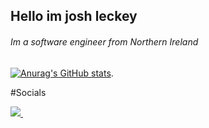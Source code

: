 <h2> Hello im josh leckey</h2>
<h6> Im a software engineer from Northern Ireland </h6>

[![Anurag's GitHub stats](https://github-readme-stats.vercel.app/api?username=JoshLeckey)](https://github.com/anuraghazra/github-readme-stats). 

#Socials    

<a href="https://www.linkedin.com/in/joshualeckey/">
  <img src="https://img.shields.io/badge/linkedin-%230077B5.svg?&style=for-the-badge&logo=linkedin&logoColor=white" />
</a>  
<a href="https://leckey.dev"/>
  <img scr="https://img.shields.io/badge/website-000000?style=for-the-badge&logo=About.me&logoColor=white" />
</a>

